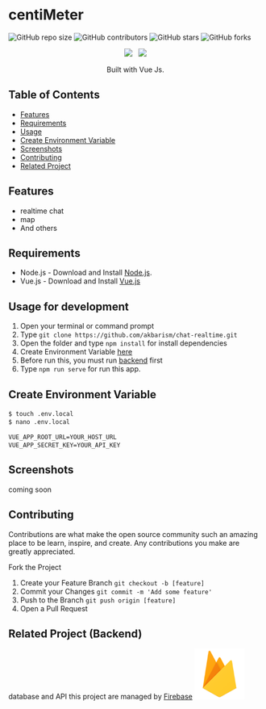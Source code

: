 # centiMeter

![GitHub repo size](https://img.shields.io/github/repo-size/akbarism/chat-realtime)
![GitHub contributors](https://img.shields.io/github/contributors/akbarism/chat-realtime)
![GitHub stars](https://img.shields.io/github/stars/akbarism/chat-realtime)
![GitHub forks](https://img.shields.io/github/forks/akbarism/chat-realtime?style=social)

<p align="center">
  <img height="100" src="https://vuejs.org/images/logo.png"> &nbsp
  <img height="100" src="https://avatars1.githubusercontent.com/u/2918581?s=200&v=4">
</p>
<p align="center">
  Built with Vue Js.
</p>

## Table of Contents

- [Features](#features)
- [Requirements](#requirements)
- [Usage](#usage-for-development)
- [Create Environment Variable](#create-environment-variable)
- [Screenshots](#screenshots)
- [Contributing](#contributing)
- [Related Project](#related-project-backend)

## Features

- realtime chat
- map
- And others

## Requirements

- Node.js - Download and Install [Node.js](https://nodejs.org/en/).
- Vue.js - Download and Install [Vue.js](https://vuejs.org/v2/guide/)

## Usage for development

1. Open your terminal or command prompt
2. Type `git clone https://github.com/akbarism/chat-realtime.git`
3. Open the folder and type `npm install` for install dependencies
4. Create Environment Variable [here](#create-environment-variable)
5. Before run this, you must run [backend](#related-project-backend) first
6. Type `npm run serve` for run this app.

## Create Environment Variable

```
$ touch .env.local
$ nano .env.local
```

```
VUE_APP_ROOT_URL=YOUR_HOST_URL
VUE_APP_SECRET_KEY=YOUR_API_KEY
```

## Screenshots

coming soon


## Contributing

Contributions are what make the open source community such an amazing place to be learn, inspire, and create. Any contributions you make are greatly appreciated.

Fork the Project
1. Create your Feature Branch  ```git checkout -b [feature]```
2. Commit your Changes ```git commit -m 'Add some feature'```
3. Push to the Branch ```git push origin [feature]```
4. Open a Pull Request


## Related Project (Backend)
database and API this project are managed by [Firebase](https://firebase.google.com/)
  <img height="100" src="https://raw.githubusercontent.com/github/explore/80688e429a7d4ef2fca1e82350fe8e3517d3494d/topics/firebase/firebase.png">
